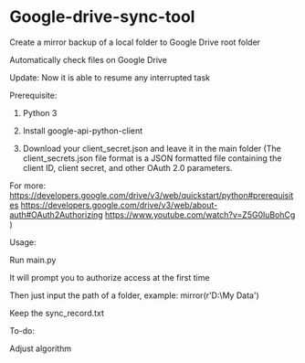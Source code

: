 # Google-drive-sync-tool
Create a mirror backup of a local folder to Google Drive root folder

Automatically check files on Google Drive

Update:
Now it is able to resume any interrupted task

Prerequisite:

1. Python 3

2. Install google-api-python-client

3. Download your client_secret.json and leave it in the main folder (The client_secrets.json file format is a JSON formatted file containing the client ID, client secret, and other OAuth 2.0 parameters. 

For more: 
https://developers.google.com/drive/v3/web/quickstart/python#prerequisites 
https://developers.google.com/drive/v3/web/about-auth#OAuth2Authorizing
https://www.youtube.com/watch?v=Z5G0luBohCg )

Usage:

Run main.py

It will prompt you to authorize access at the first time

Then just input the path of a folder, example: mirror(r'D:\My Data')

Keep the sync_record.txt

To-do:

Adjust algorithm




